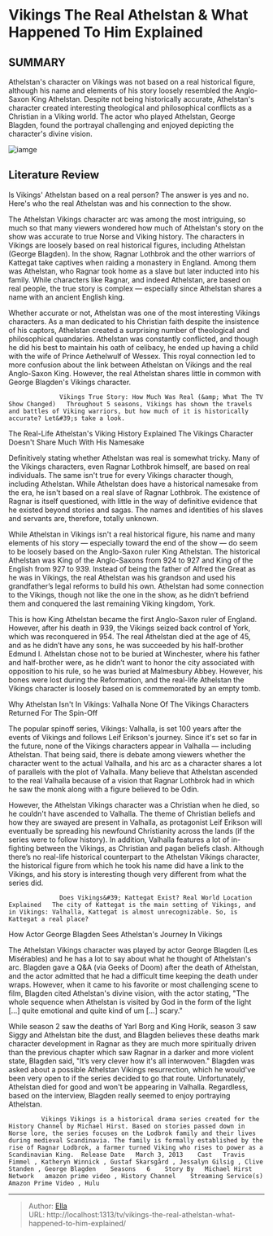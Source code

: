 # Vikings The Real Athelstan &amp; What Happened To Him Explained


## SUMMARY 



  Athelstan&#39;s character on Vikings was not based on a real historical figure, although his name and elements of his story loosely resembled the Anglo-Saxon King Athelstan.   Despite not being historically accurate, Athelstan&#39;s character created interesting theological and philosophical conflicts as a Christian in a Viking world.   The actor who played Athelstan, George Blagden, found the portrayal challenging and enjoyed depicting the character&#39;s divine vision.  

![iamge](https://static1.srcdn.com/wordpress/wp-content/uploads/2021/04/Vikings-the-real-Athelstan-what-happened.jpg)

## Literature Review
Is Vikings&#39; Athelstan based on a real person? The answer is yes and no. Here&#39;s who the real Athelstan was and his connection to the show.




The Athelstan Vikings character arc was among the most intriguing, so much so that many viewers wondered how much of Athelstan&#39;s story on the show was accurate to true Norse and Viking history. The characters in Vikings are loosely based on real historical figures, including Athelstan (George Blagden). In the show, Ragnar Lothbrok and the other warriors of Kattegat take captives when raiding a monastery in England. Among them was Athelstan, who Ragnar took home as a slave but later inducted into his family. While characters like Ragnar, and indeed Athelstan, are based on real people, the true story is complex — especially since Athelstan shares a name with an ancient English king.




Whether accurate or not, Athelstan was one of the most interesting Vikings characters. As a man dedicated to his Christian faith despite the insistence of his captors, Athelstan created a surprising number of theological and philosophical quandaries. Athelstan was constantly conflicted, and though he did his best to maintain his oath of celibacy, he ended up having a child with the wife of Prince Aethelwulf of Wessex. This royal connection led to more confusion about the link between Athelstan on Vikings and the real Anglo-Saxon King. However, the real Athelstan shares little in common with George Blagden&#39;s Vikings character.

                  Vikings True Story: How Much Was Real (&amp; What The TV Show Changed)   Throughout 5 seasons, Vikings has shown the travels and battles of Viking warriors, but how much of it is historically accurate? Let&#39;s take a look.    


 The Real-Life Athelstan&#39;s Viking History Explained 
The Vikings Character Doesn&#39;t Share Much With His Namesake
         




Definitively stating whether Athelstan was real is somewhat tricky. Many of the Vikings characters, even Ragnar Lothbrok himself, are based on real individuals. The same isn&#39;t true for every Vikings character though, including Athelstan. While Athelstan does have a historical namesake from the era, he isn&#39;t based on a real slave of Ragnar Lothbrok. The existence of Ragnar is itself questioned, with little in the way of definitive evidence that he existed beyond stories and sagas. The names and identities of his slaves and servants are, therefore, totally unknown.

While Athelstan in Vikings isn&#39;t a real historical figure, his name and many elements of his story — especially toward the end of the show — do seem to be loosely based on the Anglo-Saxon ruler King Athelstan. The historical Athelstan was King of the Anglo-Saxons from 924 to 927 and King of the English from 927 to 939. Instead of being the father of Alfred the Great as he was in Vikings, the real Athelstan was his grandson and used his grandfather’s legal reforms to build his own. Athelstan had some connection to the Vikings, though not like the one in the show, as he didn’t befriend them and conquered the last remaining Viking kingdom, York.




This is how King Athelstan became the first Anglo-Saxon ruler of England. However, after his death in 939, the Vikings seized back control of York, which was reconquered in 954. The real Athelstan died at the age of 45, and as he didn’t have any sons, he was succeeded by his half-brother Edmund I. Athelstan chose not to be buried at Winchester, where his father and half-brother were, as he didn’t want to honor the city associated with opposition to his rule, so he was buried at Malmesbury Abbey. However, his bones were lost during the Reformation, and the real-life Athelstan the Vikings character is loosely based on is commemorated by an empty tomb.



 Why Athelstan Isn&#39;t In Vikings: Valhalla 
None Of The Vikings Characters Returned For The Spin-Off
          

 The popular spinoff series, Vikings: Valhalla, is set 100 years after the events of Vikings and follows Leif Erikson&#39;s journey. Since it&#39;s set so far in the future, none of the Vikings characters appear in Valhalla — including Athelstan. That being said, there is debate among viewers whether the character went to the actual Valhalla, and his arc as a character shares a lot of parallels with the plot of Valhalla. Many believe that Athelstan ascended to the real Valhalla because of a vision that Ragnar Lothbrok had in which he saw the monk along with a figure believed to be Odin.




However, the Athelstan Vikings character was a Christian when he died, so he couldn&#39;t have ascended to Valhalla. The theme of Christian beliefs and how they are swayed are present in Valhalla, as protagonist Leif Erikson will eventually be spreading his newfound Christianity across the lands (if the series were to follow history). In addition, Valhalla features a lot of in-fighting between the Vikings, as Christian and pagan beliefs clash. Although there’s no real-life historical counterpart to the Athelstan Vikings character, the historical figure from which he took his name did have a link to the Vikings, and his story is interesting though very different from what the series did.

                  Does Vikings&#39; Kattegat Exist? Real World Location Explained   The city of Kattegat is the main setting of Vikings, and in Vikings: Valhalla, Kattegat is almost unrecognizable. So, is Kattegat a real place?     



 How Actor George Blagden Sees Athelstan&#39;s Journey In Vikings 
          




The Athelstan Vikings character was played by actor George Blagden (Les Misérables) and he has a lot to say about what he thought of Athelstan&#39;s arc. Blagden gave a Q&amp;A (via Geeks of Doom) after the death of Athelstan, and the actor admitted that he had a difficult time keeping the death under wraps. However, when it came to his favorite or most challenging scene to film, Blagden cited Athelstan&#39;s divine vision, with the actor stating, &#34;The whole sequence when Athelstan is visited by God in the form of the light […] quite emotional and quite kind of um […] scary.&#34;

While season 2 saw the deaths of Yarl Borg and King Horik, season 3 saw Siggy and Athelstan bite the dust, and Blagden believes these deaths mark character development in Ragnar as they are much more spiritually driven than the previous chapter which saw Ragnar in a darker and more violent state, Blagden said, &#34;It’s very clever how it&#39;s all interwoven.&#34; Blagden was asked about a possible Athelstan Vikings resurrection, which he would&#39;ve been very open to if the series decided to go that route. Unfortunately, Athelstan died for good and won&#39;t be appearing in Valhalla. Regardless, based on the interview, Blagden really seemed to enjoy portraying Athelstan.




             Vikings Vikings is a historical drama series created for the History Channel by Michael Hirst. Based on stories passed down in Norse lore, the series focuses on the Lodbrok family and their lives during medieval Scandinavia. The family is formally established by the rise of Ragnar Lodbrok, a farmer turned Viking who rises to power as a Scandinavian King.  Release Date   March 3, 2013    Cast   Travis Fimmel , Katheryn Winnick , Gustaf Skarsgård , Jessalyn Gilsig , Clive Standen , George Blagden    Seasons   6    Story By   Michael Hirst    Network   amazon prime video , History Channel    Streaming Service(s)   Amazon Prime Video , Hulu       


---

> Author: [Ella](https://instagram.hk.cn/)  
> URL: http://localhost:1313/tv/vikings-the-real-athelstan-what-happened-to-him-explained/  

